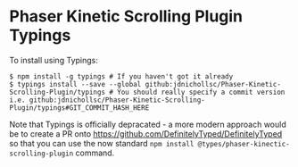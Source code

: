 # Phaser Kinetic Scrolling Plugin Typings

To install using Typings:

```
$ npm install -g typings # If you haven't got it already
$ typings install --save --global github:jdnichollsc/Phaser-Kinetic-Scrolling-Plugin/typings # You should really specify a commit version i.e. github:jdnichollsc/Phaser-Kinetic-Scrolling-Plugin/typings#GIT_COMMIT_HASH_HERE
```

Note that Typings is officially depracated - a more modern approach would be to create a PR onto https://github.com/DefinitelyTyped/DefinitelyTyped so that you can use the now standard `npm install @types/phaser-kinectic-scrolling-plugin` command.
